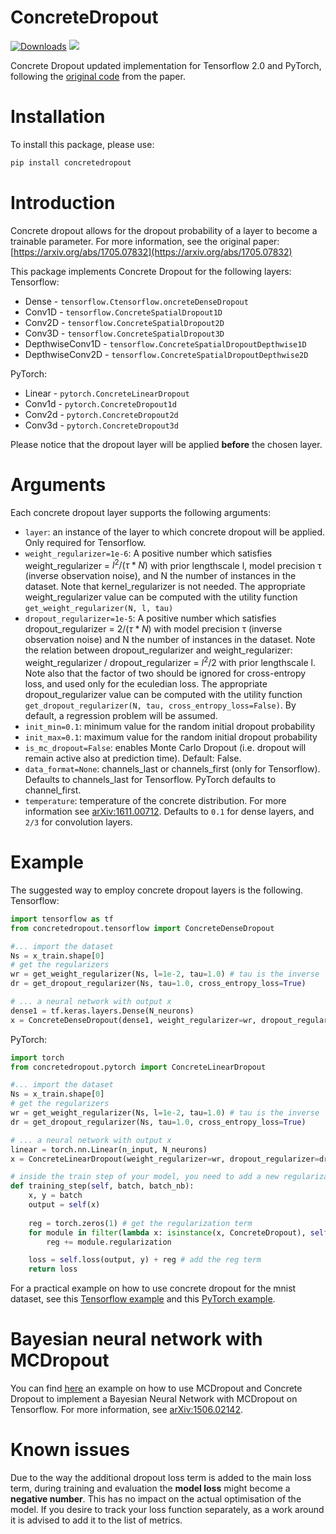 # ConcreteDropout
[![Downloads](https://pepy.tech/badge/concretedropout)](https://pepy.tech/project/concretedropout)
[![](https://img.shields.io/pypi/v/concretedropout.svg?maxAge=3600)](https://pypi.org/project/concretedropout/)

Concrete Dropout updated implementation for Tensorflow 2.0 and PyTorch, following the [original code](https://github.com/yaringal/ConcreteDropout) from the paper.
# Installation
To install this package, please use:
```bash
pip install concretedropout
```

# Introduction
Concrete dropout allows for the dropout probability of a layer to become a trainable parameter. For more information, see the original paper: [https://arxiv.org/abs/1705.07832](https://arxiv.org/abs/1705.07832)

This package implements Concrete Dropout for the following layers:
Tensorflow:
- Dense - `tensorflow.Ctensorflow.oncreteDenseDropout`
- Conv1D - `tensorflow.ConcreteSpatialDropout1D`
- Conv2D - `tensorflow.ConcreteSpatialDropout2D`
- Conv3D - `tensorflow.ConcreteSpatialDropout3D`
- DepthwiseConv1D - `tensorflow.ConcreteSpatialDropoutDepthwise1D`
- DepthwiseConv2D - `tensorflow.ConcreteSpatialDropoutDepthwise2D`

PyTorch:
- Linear - `pytorch.ConcreteLinearDropout`
- Conv1d - `pytorch.ConcreteDropout1d`
- Conv2d - `pytorch.ConcreteDropout2d`
- Conv3d - `pytorch.ConcreteDropout3d`

Please notice that the dropout layer will be applied **before** the chosen layer.

# Arguments
Each concrete dropout layer supports the following arguments:
- `layer`: 
    an instance of the layer to which concrete dropout will be applied. Only required for Tensorflow.
- `weight_regularizer=1e-6`:
    A positive number which satisfies weight_regularizer = $l^2 / (\tau * N)$ with prior lengthscale l, model precision τ (inverse observation noise), and N the number of instances in the dataset.
    Note that kernel_regularizer is not needed.
    The appropriate weight_regularizer value can be computed with the utility function `get_weight_regularizer(N, l, tau)`
- `dropout_regularizer=1e-5`:
    A positive number which satisfies dropout_regularizer = $2 / (\tau * N)$ with model precision τ (inverse observation noise) and N the number of instances in the dataset.
    Note the relation between dropout_regularizer and weight_regularizer: weight_regularizer / dropout_regularizer = $l^2 / 2$ with prior lengthscale l. Note also that the factor of two should be
    ignored for cross-entropy loss, and used only for the eculedian loss.
    The appropriate dropout_regularizer value can be computed with the utility function `get_dropout_regularizer(N, tau, cross_entropy_loss=False)`. By default, a regression problem will be assumed. 
- `init_min=0.1`: minimum value for the random initial dropout probability
- `init_max=0.1`: maximum value for the random initial dropout probability
- `is_mc_dropout=False`: enables Monte Carlo Dropout (i.e. dropout will remain active also at prediction time). Default: False. 
- `data_format=None`: channels_last or channels_first (only for Tensorflow). Defaults to channels_last for Tensorflow. PyTorch defaults to channel_first.
- `temperature`: temperature of the concrete distribution. For more information see [arXiv:1611.00712](https://arxiv.org/abs/1611.00712). Defaults to `0.1` for dense layers, and `2/3` for convolution layers.

# Example
The suggested way to employ concrete dropout layers is the following.
Tensorflow:
```python
import tensorflow as tf
from concretedropout.tensorflow import ConcreteDenseDropout 

#... import the dataset
Ns = x_train.shape[0]
# get the regularizers
wr = get_weight_regularizer(Ns, l=1e-2, tau=1.0) # tau is the inverse 
dr = get_dropout_regularizer(Ns, tau=1.0, cross_entropy_loss=True)

# ... a neural network with output x
dense1 = tf.keras.layers.Dense(N_neurons)
x = ConcreteDenseDropout(dense1, weight_regularizer=wr, dropout_regularizer=dr)(x)
```
PyTorch:
```python
import torch 
from concretedropout.pytorch import ConcreteLinearDropout 

#... import the dataset
Ns = x_train.shape[0]
# get the regularizers
wr = get_weight_regularizer(Ns, l=1e-2, tau=1.0) # tau is the inverse 
dr = get_dropout_regularizer(Ns, tau=1.0, cross_entropy_loss=True)

# ... a neural network with output x
linear = torch.nn.Linear(n_input, N_neurons)
x = ConcreteLinearDropout(weight_regularizer=wr, dropout_regularizer=dr)(x, linear)

# inside the train step of your model, you need to add a new regularization term, which is due to the concrete dropout:
def training_step(self, batch, batch_nb):
    x, y = batch
    output = self(x)
    
    reg = torch.zeros(1) # get the regularization term
    for module in filter(lambda x: isinstance(x, ConcreteDropout), self.modules()):
        reg += module.regularization

    loss = self.loss(output, y) + reg # add the reg term
    return loss
```
For a practical example on how to use concrete dropout for the mnist dataset, see this [Tensorflow example](https://github.com/aurelio-amerio/ConcreteDropout-TF2/blob/main/examples/Tensorflowmnist_convnet_concrete_dropout.ipynb) and this [PyTorch example](https://github.com/aurelio-amerio/ConcreteDropout-TF2/blob/main/examples/PyTorch/MNIST_pytorch.ipynb).

# Bayesian neural network with MCDropout
You can find [here](https://github.com/aurelio-amerio/ConcreteDropout-TF2/blob/main/examples/regression_MCDropout.ipynb) an example on how to use MCDropout and Concrete Dropout to implement a Bayesian Neural Network with MCDropout on Tensorflow. For more information, see [arXiv:1506.02142](https://arxiv.org/abs/1506.02142).

# Known issues
Due to the way the additional dropout loss term is added to the main loss term, during training and evaluation the **model loss** might become a **negative number**. This has no impact on the actual optimisation of the model. If you desire to track your loss function separately, as a work around it is advised to add it to the list of metrics. 
